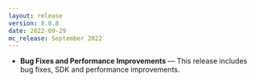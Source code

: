 ```yaml
---
layout: release
version: 8.0.8
date: 2022-09-29
mc_release: September 2022
---
```


* **Bug Fixes and Performance Improvements** — This release includes bug fixes, SDK and performance improvements.
